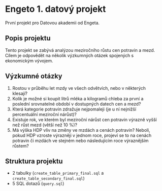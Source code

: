 # Engeto 1. datový projekt
První projekt pro Datovou akademii od Engeta.
## Popis projektu
Tento projekt se zabývá analýzou meziročního růstu cen potravin a mezd. Cílem je odpovědět na několik výzkumných otázek spojených s ekonomickým vývojem.
## Výzkumné otázky
1. Rostou v průběhu let mzdy ve všech odvětvích, nebo v některých klesají?
2. Kolik je možné si koupit litrů mléka a kilogramů chleba za první a poslední srovnatelné období v dostupných datech cen a mezd?
3. Která kategorie potravin zdražuje nejpomaleji (je u ní nejnižší percentuální meziroční nárůst)?
4. Existuje rok, ve kterém byl meziroční nárůst cen potravin výrazně vyšší než růst mezd (větší než 10 %)?
5. Má výška HDP vliv na změny ve mzdách a cenách potravin? Neboli, pokud HDP vzroste výrazněji v jednom roce, projeví se to na cenách potravin či mzdách ve stejném nebo následujícím roce výraznějším růstem?
## Struktura projektu
+ 2 tabulky (`create_table_primary_final.sql` a `create_table_secondary_final.sql`)
+ 5 SQL dotazů (`query.sql`)
